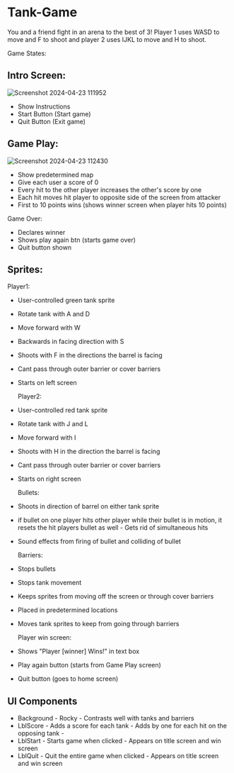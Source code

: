 # Tank-Game

You and a friend fight in an arena to the best of 3! Player 1 uses WASD to move and F to shoot and player 2 uses IJKL to move and H to shoot.

Game States:

## Intro Screen:
![Screenshot 2024-04-23 111952](https://github.com/Oij13/Tank-Game/assets/156932008/232f0378-cff2-41ec-b2d7-741ea41ade4a)

- Show Instructions
- Start Button (Start game)
- Quit Button (Exit game)

## Game Play:
![Screenshot 2024-04-23 112430](https://github.com/Oij13/Tank-Game/assets/156932008/cecee3c8-b94a-47b2-b63c-7c7770c1833b)

- Show predetermined map
- Give each user a score of 0
- Every hit to the other player increases the other's score by one
- Each hit moves hit player to opposite side of the screen from attacker
- First to 10 points wins (shows winner screen when player hits 10 points)

Game Over:
- Declares winner
- Shows play again btn (starts game over)
- Quit button shown




## Sprites:
  Player1:
- User-controlled green tank sprite
- Rotate tank with A and D
- Move forward with W
- Backwards in facing direction with S
- Shoots with F in the directions the barrel is facing
- Cant pass through outer barrier or cover barriers
- Starts on left screen

  Player2:
- User-controlled red tank sprite
- Rotate tank with J and L
- Move forward with I
- Shoots with H in the direction the barrel is facing
- Cant pass through outer barrier or cover barriers
- Starts on right screen

  Bullets:
- Shoots in direction of barrel on either tank sprite
- if bullet on one player hits other player while their bullet is in motion, it resets the hit players bullet as well
      - Gets rid of simultaneous hits
- Sound effects from firing of bullet and colliding of bullet

  Barriers:
- Stops bullets
- Stops tank movement
- Keeps sprites from moving off the screen or through cover barriers
- Placed in predetermined locations
- Moves tank sprites to keep from going through barriers

  Player win screen:
- Shows "Player [winner] Wins!" in text box
- Play again button (starts from Game Play screen)
- Quit button (goes to home screen)

## UI Components
- Background
      - Rocky
      - Contrasts well with tanks and barriers
- LblScore
      - Adds a score for each tank
      - Adds by one for each hit on the opposing tank
      -
- LblStart
      - Starts game when clicked
      - Appears on title screen and win screen
- LblQuit
      - Quit the entire game when clicked
      - Appears on title screen and win screen
  





  
